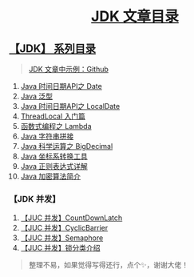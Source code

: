 <h1 align="center"><a href="#" target="_blank">JDK 文章目录</a></h1>


## [【JDK】 系列目录](https://www.dusty.vip/categories/JDK)

> [JDK 文章中示例：Github](https://github.com/vanDusty/JDK)

1. [Java 时间日期API之 Date](/Notes/JDK/Date/Java%20时间日期API之%20Date.md)
1. [Java 泛型](/Notes/JDK/Object/Java%20泛型.md)
1. [Java 时间日期API之 LocalDate](/Notes/JDK/Date/Java%20时间日期API之%20LocalDate.md)
1. [ThreadLocal 入门篇](/Notes/JDK/Object/ThreadLocal%20入门篇.md)
1. [函数式编程之 Lambda](/Notes/JDK/Lambda/函数式编程之%20Lambda.md)
1. [Java 字符串拼接](/Notes/JDK/String/Java%20字符串拼接.md)
1. [Java 科学运算之 BigDecimal](/Notes/JDK/Number/Java%20科学运算之BigDecimal.md)
1. [Java 坐标系转换工具](/Notes/JDK/Number/Java%20坐标系转换工具.md)
1. [Java 正则表达式详解](/Notes/JDK/Verify/Java%20正则表达式详解.md)
1. [Java 加密算法简介](/Notes/JDK/Util/Java%20加密算法简介.md)

### 【JDK 并发】

1. [【JUC 并发】CountDownLatch](/Notes/JDK/JUC/【JUC%20并发】CountDownLatch.md)
1. [【JUC 并发】CyclicBarrier](/Notes/JDK/JUC/【JUC%20并发】CyclicBarrier.md)
1. [【JUC 并发】Semaphore](/Notes/JDK/JUC/【JUC%20并发】Semaphore.md)
1. [【JUC 并发】锁分类介绍](/Notes/JDK/JUC/【JUC%20并发】锁分类介绍.md)

> 整理不易，如果觉得写得还行，点个✨，谢谢大佬！

